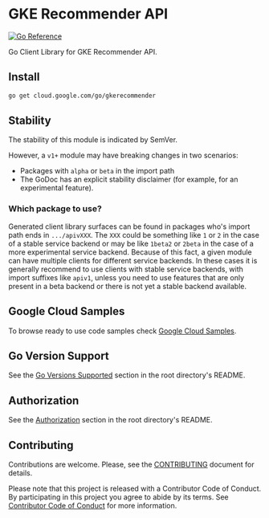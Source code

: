 # GKE Recommender API

[![Go Reference](https://pkg.go.dev/badge/cloud.google.com/go/gkerecommender.svg)](https://pkg.go.dev/cloud.google.com/go/gkerecommender)

Go Client Library for GKE Recommender API.

## Install

```bash
go get cloud.google.com/go/gkerecommender
```

## Stability

The stability of this module is indicated by SemVer.

However, a `v1+` module may have breaking changes in two scenarios:

* Packages with `alpha` or `beta` in the import path
* The GoDoc has an explicit stability disclaimer (for example, for an experimental feature).

### Which package to use?

Generated client library surfaces can be found in packages who's import path
ends in `.../apivXXX`. The `XXX` could be something like `1` or `2` in the case
of a stable service backend or may be like `1beta2` or `2beta` in the case of a
more experimental service backend. Because of this fact, a given module can have
multiple clients for different service backends. In these cases it is generally
recommend to use clients with stable service backends, with import suffixes like
`apiv1`, unless you need to use features that are only present in a beta backend
or there is not yet a stable backend available.

## Google Cloud Samples

To browse ready to use code samples check [Google Cloud Samples](https://cloud.google.com/docs/samples?l=go).

## Go Version Support

See the [Go Versions Supported](https://github.com/googleapis/google-cloud-go#go-versions-supported)
section in the root directory's README.

## Authorization

See the [Authorization](https://github.com/googleapis/google-cloud-go#authorization)
section in the root directory's README.

## Contributing

Contributions are welcome. Please, see the [CONTRIBUTING](https://github.com/GoogleCloudPlatform/google-cloud-go/blob/main/CONTRIBUTING.md)
document for details.

Please note that this project is released with a Contributor Code of Conduct.
By participating in this project you agree to abide by its terms. See
[Contributor Code of Conduct](https://github.com/GoogleCloudPlatform/google-cloud-go/blob/main/CONTRIBUTING.md#contributor-code-of-conduct)
for more information.
